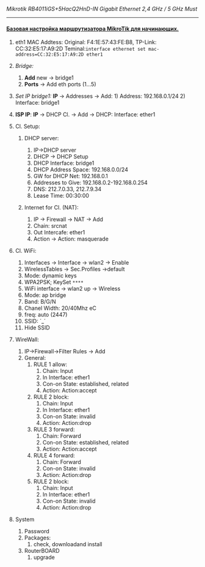 

*Mikrotik 
RB4011iGS+5HacQ2HnD-IN 
Gigabit Ethernet 
2,4 GHz / 5 GHz
Must*

---
#### [Базовая настройка маршрутизатора MikroTik для начинающих.](https://youtu.be/w0T9sxwSJ2Y?si=ulZNo9XXdEzEW505)


1) eth1 MAC Addtess: 
   Original: F4:1E:57:43:FE:B8,
   TP-Link: CC:32:E5:17:A9:2D 
   Teminal:`interface ethernet set mac-address=CC:32:E5:17:A9:2D ether1`

2) *Bridge:*
	1) **Add** new -> bridge1
	2) **Ports** -> Add eth ports (1...5)

3) *Set IP bridge1:*
	**IP** -> Addresses -> Add:
		1) Address: 192.168.0.1/24
		2) Interface: bridge1

4) **ISP IP**:
	**IP** -> DHCP Cl. -> Add -> DHCP:
		Interface: ether1

5) Cl. Setup:
	1) DHCP server:
		1) IP->DHCP server
		2) DHCP -> DHCP Setup
		3) DHCP Interface: bridge1
		4) DHCP Address Space: 192.168.0.0/24
		5) GW for DHCP Net: 192.168.0.1
		6) Addresses to Give: 192.168.0.2-192.168.0.254
		7) DNS: 212.7.0.33, 212.7.9.34
		8) Lease Time: 00:30:00
		
	2) Internet for Cl. (NAT):
		1) IP -> Firewall -> NAT -> Add
		2) Chain: srcnat
		3) Out Intercafe: ether1
		4) Action -> Action: masquerade

6) Cl. WiFi:
	1) Interfaces -> Interface -> wlan2 -> Enable
	2) WirelessTables -> Sec.Profiles ->default
	3) Mode: dynamic keys
	4) WPA2PSK; KeySet `****`
	5) WiFi interface -> wlan2 up -> Wireless
	6) Mode: ap bridge
	7) Band: B/G/N
	8) Chanel Width: 20/40Mhz eC
	9) freq: auto (2447)
	10) SSID: ´_´
	11) Hide SSID

7) WireWall:
	1) IP->Firewall->Filter Rules -> Add
	2) General: 
		1) RULE 1 allow:
			1) Chain: Input
			2) In Interface: ether1
			3) Con-on State: established, related
			4) Action: Action:accept
		2) RULE 2 block:
			1) Chain: Input
			2) In Interface: ether1
			3) Con-on State: invalid
			4) Action: Action:drop
		3) RULE 3 forward:
			1) Chain: Forward
			2) Con-on State: established, related
			3) Action: Action:accept
		4) RULE 4 forward:
			1) Chain: Forward
			2) Con-on State: invalid
			3) Action: Action:drop
		5) RULE 2 block:
			1) Chain: Input
			2) In Interface: ether1
			3) Con-on State: invalid
			4) Action: Action:drop

8) System 
	1) Password
	2) Packages: 
		1) check, downloadand install
	3) RouterBOARD
		1) upgrade





























